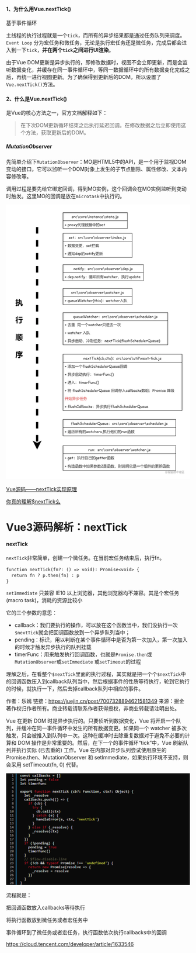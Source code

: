 #### 1、为什么用Vue.nextTick()

基于事件循环

主线程的执行过程就是一个`tick`，而所有的异步结果都是通过任务队列来调度。`Event Loop` 分为宏任务和微任务，无论是执行宏任务还是微任务，完成后都会进入到一下`tick`，**并在两个`tick`之间进行UI渲染**。

由于Vue DOM更新是异步执行的，即修改数据时，视图不会立即更新，而是会监听数据变化，并缓存在同一事件循环中，等同一数据循环中的所有数据变化完成之后，再统一进行视图更新。为了确保得到更新后的DOM，所以设置了 `Vue.nextTick()`方法。

#### 2、什么是Vue.nextTick()

是Vue的核心方法之一，官方文档解释如下：

> 在下次DOM更新循环结束之后执行延迟回调。在修改数据之后立即使用这个方法，获取更新后的DOM。

##### MutationObserver

先简单介绍下`MutationObserver`：MO是HTML5中的API，是一个用于监视DOM变动的接口，它可以监听一个DOM对象上发生的子节点删除、属性修改、文本内容修改等。

调用过程是要先给它绑定回调，得到MO实例，这个回调会在MO实例监听到变动时触发。这里MO的回调是放在`microtask`中执行的。



![未命名.png](media/5ec3a2382fe04183bbc20f98ab2784b6tplv-k3u1fbpfcp-watermark.awebp)

[Vue源码——nextTick实现原理](https://juejin.cn/post/6891309786290192391#heading-6)

[你真的理解$nextTick么](https://juejin.cn/post/6844903843197616136)



# Vue3源码解析：nextTick

#### nextTick

`nextTick`非常简单，创建一个微任务。在当前宏任务结束后，执行fn。

```
function nextTick(fn?: () => void): Promise<void> {
  return fn ? p.then(fn) : p
}
```

`setImmediate` 只兼容 IE10 以上浏览器，其他浏览器均不兼容。其是个宏任务 (macro task)，消耗的资源比较小



它的三个参数的意思：

- callback：我们要执行的操作，可以放在这个函数当中，我们没执行一次`$nextTick`就会把回调函数放到一个异步队列当中；
- pending：标识，用以判断在某个事件循环中是否为第一次加入，第一次加入的时候才触发异步执行的队列挂载
- timerFunc：用来触发执行回调函数，也就是`Promise.then`或`MutationObserver`或`setImmediate` 或`setTimeout`的过程

理解之后，在看整个`$nextTick`里面的执行过程，其实就是把一个个`$nextTick`中的回调函数压入到callback队列当中，然后根据事件的性质等待执行，轮到它执行的时候，就执行一下，然后去掉callback队列中相应的事件。


作者：乐嫣
链接：https://juejin.cn/post/7007328894621581349
来源：掘金
著作权归作者所有。商业转载请联系作者获得授权，非商业转载请注明出处。



Vue 在更新 DOM 时是异步执行的。只要侦听到数据变化，Vue 将开启一个队列，并缓冲在同一事件循环中发生的所有数据变更。如果同一个 watcher 被多次触发，只会被推入到队列中一次。这种在缓冲时去除重复数据对于避免不必要的计算和 DOM 操作是非常重要的。然后，在下一个的事件循环“tick”中，Vue 刷新队列并执行实际 (已去重的) 工作。Vue 在内部对异步队列尝试使用原生的 Promise.then、MutationObserver 和 setImmediate，如果执行环境不支持，则会采用 setTimeout(fn, 0) 代替。

![image-20210915123225199](media/image-20210915123225199.png)

流程就是：

把回调函数放入callbacks等待执行

将执行函数放到微任务或者宏任务中

事件循环到了微任务或者宏任务，执行函数依次执行callbacks中的回调

https://cloud.tencent.com/developer/article/1633546

